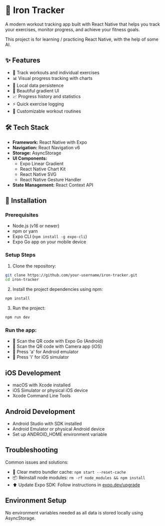 # 💪 Iron Tracker

A modern workout tracking app built with React Native that helps you track your exercises, monitor progress, and achieve your fitness goals.

This project is for learning / practicing React Native, with the help of some AI.

## ✨ Features

- 📱 Track workouts and individual exercises
- 📊 Visual progress tracking with charts
- 💾 Local data persistence
- 🎨 Beautiful gradient UI
- 📈 Progress history and statistics
- ⚡ Quick exercise logging
- 🔄 Customizable workout routines

## 🛠️ Tech Stack

- **Framework:** React Native with Expo
- **Navigation:** React Navigation v6
- **Storage:** AsyncStorage
- **UI Components:**
  - Expo Linear Gradient
  - React Native Chart Kit
  - React Native SVG
  - React Native Gesture Handler
- **State Management:** React Context API

## 🚀 Installation

### Prerequisites

- Node.js (v16 or newer)
- npm or yarn
- Expo CLI (`npm install -g expo-cli`)
- Expo Go app on your mobile device

### Setup Steps

1. Clone the repository:

```bash
git clone https://github.com/your-username/iron-tracker.git
cd iron-tracker
```

2. Install the project dependencies using npm:

```bash
npm install
```

3. Run the project:

```bash
npm run dev
```

### Run the app:

- 📱 Scan the QR code with Expo Go (Android)
- 📲 Scan the QR code with Camera app (iOS)
- 🤖 Press 'a' for Android emulator
- 🍎 Press 'i' for iOS simulator

## iOS Development

- macOS with Xcode installed
- iOS Simulator or physical iOS device
- Xcode Command Line Tools

## Android Development

- Android Studio with SDK installed
- Android Emulator or physical Android device
- Set up ANDROID_HOME environment variable

## Troubleshooting

Common issues and solutions:

- 🔄 Clear metro bundler cache: `npm start --reset-cache`
- 📦 Reinstall node modules: `rm -rf node_modules && npm install`
- ⬆️ Update Expo SDK: Follow instructions in [expo.dev/upgrade](https://expo.dev/upgrade)

## Environment Setup

No environment variables needed as all data is stored locally using AsyncStorage.
